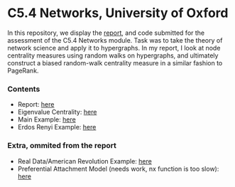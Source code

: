 # C5.4 Networks, University of Oxford

In this repository, we display the [report](https://github.com/thomasarmstrong98/hypergraph_project/blob/master/networks_1041671_final.pdf), and code submitted for the assessment of the C5.4 Networks module. Task was to take the theory of network science and apply it to hypergraphs. In my report, I look at node centrality measures using random walks on hypergraphs, and ultimately construct a biased random-walk centrality measure in a similar fashion to PageRank.

### Contents
- Report: [here](https://github.com/thomasarmstrong98/hypergraph_project/blob/master/networks_1041671_final.pdf)
- Eigenvalue Centrality: [here](https://github.com/thomasarmstrong98/hypergraph_project/blob/master/python_notebooks/eigenvalue_centrality.ipynb)
- Main Example: [here](https://github.com/thomasarmstrong98/hypergraph_project/blob/master/python_notebooks/example_hypergraph.ipynb)
- Erdos Renyi Example: [here](https://github.com/thomasarmstrong98/hypergraph_project/blob/master/python_notebooks/erdos_renyi_centrality_correlations.ipynb)


### Extra, ommited from the report
- Real Data/American Revolution Example: [here](https://github.com/thomasarmstrong98/hypergraph_project/blob/master/python_notebooks/real_data_example.ipynb)
- Preferential Attachment Model (needs work, nx function is too slow): [here](https://github.com/thomasarmstrong98/hypergraph_project/blob/master/python_notebooks/preferential_attachement_model.ipynb)
